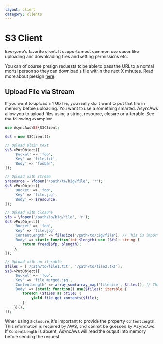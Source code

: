 ```yaml
---
layout: client
category: clients
---
```


# S3 Client

Everyone's favorite client. It supports most common use cases like uploading and
downloading files and setting permissions etc.

You can of course presign requests to be able to pass the URL to a normal mortal
person so they can download a file within the next X minutes. Read more about presign
[here](/features/presign.md).

## Upload File via Stream

If you want to upload a 1 Gb file, you really dont want to put that file in memory
before uploading. You want to use a something smarted. AsyncAws allow you to upload
files using a string, resource, closure or a iterable. See the following examples:

```php
use AsyncAws\S3\S3Client;

$s3 = new S3Client();

// Upload plain text
$s3->PutObject([
    'Bucket' => 'foo',
    'Key' => 'file.txt',
    'Body' => 'foobar',
]);

// Upload with stream
$resource = \fopen('/path/to/big/file', 'r');
$s3->PutObject([
    'Bucket' => 'foo',
    'Key' => 'file.jpg',
    'Body' => $resource,
]);

// Upload with Closure
$fp = \fopen('/path/to/big/file', 'r');
$s3->PutObject([
    'Bucket' => 'foo',
    'Key' => 'file.jpg',
    'ContentLength' => filesize('/path/to/big/file'), // This is important
    'Body' => static function(int $length) use ($fp): string {
        return fread($fp, $length);
    },
]);

// Upload with an iterable
$files = ['/path/to/file1.txt', '/path/to/file2.txt'];
$s3->PutObject([
    'Bucket' => 'foo',
    'Key' => 'file_merged.jpg',
    'ContentLength' => array_sum(array_map('filesize', $files)), // This is important
    'Body' => (static function() use($files): iterable {
        foreach ($files as $file) {
            yield file_get_contents($file);
        }
    })(),
]);
```

When using a `Closure`, it's important to provide the property `ContentLength`.
This information is required by AWS, and cannot be guessed by AsyncAws.
If `ContentLength` is absent, AsyncAws will read the output into memory before
sending the request.

